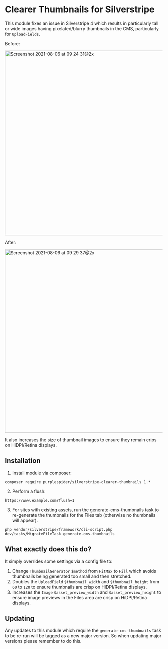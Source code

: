 # Clearer Thumbnails for Silverstripe

This module fixes an issue in Silverstripe 4 which results in particularly tall or wide images having pixelated/blurry thumbnails in the CMS, particularly for `UploadFields`.

Before:

<img width="591" alt="Screenshot 2021-08-06 at 09 24 31@2x" src="https://user-images.githubusercontent.com/329880/128480831-0e9bcbf2-e2f1-4b4d-a7ac-1ea93fdcee2b.png">

After:

<img width="585" alt="Screenshot 2021-08-06 at 09 29 37@2x" src="https://user-images.githubusercontent.com/329880/128481538-4e60c3b8-8a26-4042-979d-f4a0ad97a506.png">

It also increases the size of thumbnail images to ensure they remain crips on HiDPI/Retina displays.

## Installation

1. Install module via composer:
````
composer require purplespider/silverstripe-clearer-thumbnails 1.*
````
2. Perform a flush: 
````
https://www.example.com?flush=1
````
3. For sites with existing assets, run the generate-cms-thumbnails task to re-generate the thumbnails for the Files tab (otherwise no thumbnails will appear).
````
php vendor/silverstripe/framework/cli-script.php dev/tasks/MigrateFileTask generate-cms-thumbnails
````

## What exactly does this do?

It simply overrides some settings via a config file to:
1. Change `ThumbnailGenerator` `$method` from `FitMax` to `Fill` which avoids thumbnails being generated too small and then stretched.
2. Doubles the `UploadField` `$thumbnail_width` and `$thumbnail_height` from `60` to `120` to ensure thumbnails are crisp on HiDPI/Retina displays.
3. Increases the `Image` `$asset_preview_width` and `$asset_preview_height` to ensure image previews in the Files area are crisp on HiDPI/Retina displays.

## Updating

Any updates to this module which require the `generate-cms-thumbnails` task to be re-run will be tagged as a new major version. So when updating major versions please remember to do this.
